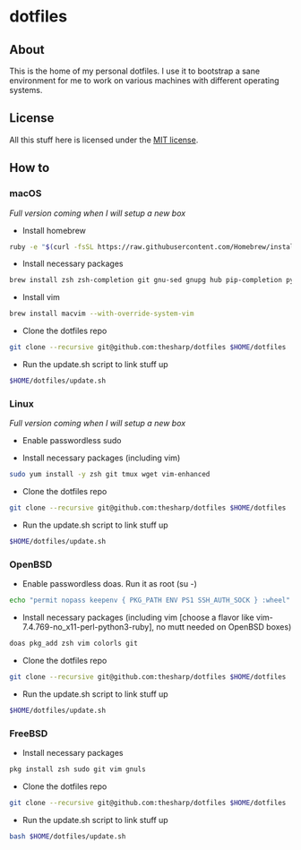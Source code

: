 # dotfiles

## About

This is the home of my personal dotfiles. I use it to bootstrap a sane environment for me to work on various machines with different operating systems.

## License

All this stuff here is licensed under the [MIT license](LICENSE).

## How to

### macOS

*Full version coming when I will setup a new box*

* Install homebrew

```bash
ruby -e "$(curl -fsSL https://raw.githubusercontent.com/Homebrew/install/master/install)"
```

* Install necessary packages

```bash
brew install zsh zsh-completion git gnu-sed gnupg hub pip-completion pyenv pyenv-virtualenvwrapper reattach-to-user-namespace tmux wget ack
```

* Install vim

```bash
brew install macvim --with-override-system-vim
```

* Clone the dotfiles repo

```bash
git clone --recursive git@github.com:thesharp/dotfiles $HOME/dotfiles
```

* Run the update.sh script to link stuff up

```bash
$HOME/dotfiles/update.sh
```

### Linux

*Full version coming when I will setup a new box*

* Enable passwordless sudo

* Install necessary packages (including vim)

```bash
sudo yum install -y zsh git tmux wget vim-enhanced
```

* Clone the dotfiles repo

```bash
git clone --recursive git@github.com:thesharp/dotfiles $HOME/dotfiles
```

* Run the update.sh script to link stuff up

```bash
$HOME/dotfiles/update.sh
```

### OpenBSD

* Enable passwordless doas. Run it as root (su -)

```bash
echo "permit nopass keepenv { PKG_PATH ENV PS1 SSH_AUTH_SOCK } :wheel" >> /etc/doas.conf
```

* Install necessary packages (including vim [choose a flavor like vim-7.4.769-no_x11-perl-python3-ruby], no mutt needed on OpenBSD boxes)

```bash
doas pkg_add zsh vim colorls git
```

* Clone the dotfiles repo

```bash
git clone --recursive git@github.com:thesharp/dotfiles $HOME/dotfiles
```

* Run the update.sh script to link stuff up

```bash
$HOME/dotfiles/update.sh
```

### FreeBSD

* Install necessary packages

```bash
pkg install zsh sudo git vim gnuls
```

* Clone the dotfiles repo

```bash
git clone --recursive git@github.com:thesharp/dotfiles $HOME/dotfiles
```

* Run the update.sh script to link stuff up

```bash
bash $HOME/dotfiles/update.sh
```
